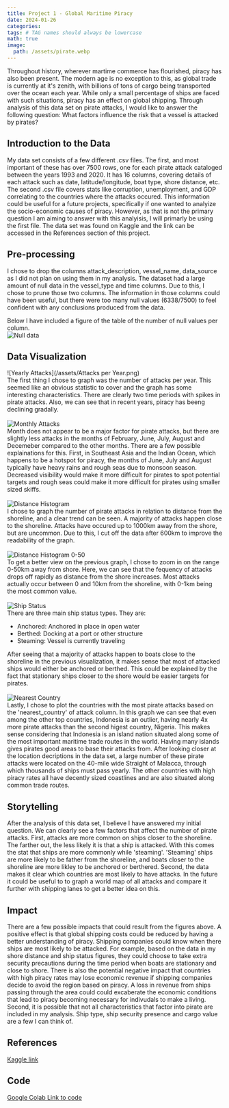 ```yaml
---
title: Project 1 - Global Maritime Piracy
date: 2024-01-26
categories: 
tags: # TAG names should always be lowercase
math: true
image:
  path: /assets/pirate.webp
---
```

Throughout history, wherever martime commerce has flourished, piracy has also been present. The modern age is no exception to this, as global trade is currently at it's zenith, with billions of tons of cargo being transported over the ocean each year. While only a small percentage of ships are faced with such situations, piracy has an effect on global shipping. Through analysis of this data set on pirate attacks, I would like to answer the following question: What factors influence the risk that a vessel is attacked by pirates? 
## Introduction to the Data
My data set consists of a few different .csv files. The first, and most important of these has over 7500 rows, one for each pirate attack cataloged between the years 1993 and 2020. It has 16 columns, covering details of each attack such as date, latitude/longitude, boat type, shore distance, etc. The second .csv file covers stats like corruption, unemployment, and GDP correlating to the countries where the attacks occured. This information could be useful for a future projects, specifically if one wanted to analyize the socio-economic causes of piracy. However, as that is not the primary question I am aiming to answer with this analyisis, I will primarly be using the first file. The data set was found on Kaggle and the link can be accessed in the References section of this project. 
## Pre-processing
I chose to drop the columns attack_description, vessel_name, data_source as I did not plan on using them in my analysis. The dataset had a large amount of null data in the vessel_type and time columns. Due to this, I chose to prune those two columns. The information in those columns could have been useful, but there were too many null values (6338/7500) to feel confident with any conclusions produced from the data.

Below I have included a figure of the table of the number of null values per column.
<br>![Null data](/assets/Nulls.png)
## Data Visualization
![Yearly Attacks](/assets/Attacks per Year.png)
<br>The first thing I chose to graph was the number of attacks per year. This seemed like an obvious statistic to cover and the graph has some interesting characteristics. There are clearly two time periods with spikes in pirate attacks. Also, we can see that in recent years, piracy has beeng declining gradally. <br>
<br>![Monthly Attacks](/assets/months.png)
<br> Month does not appear to be a major factor for pirate attacks, but there are slightly less attacks in the months of February, June, July, August and Decemeber compared to the other months. There are a few possible explainations for this. First, in Southeast Asia and the Indian Ocean, which happens to be a hotspot for piracy, the months of June, July and August typically have heavy rains and rough seas due to monsoon season. Decreased visibility would make it more difficult for pirates to spot potential targets and rough seas could make it more difficult for pirates using smaller sized skiffs. <br>
<br>![Distance Histogram](/assets/distancehist.png)
<br> I chose to graph the number of pirate attacks in relation to distance from the shoreline, and a clear trend can be seen. A majority of attacks happen close to the shoreline. Attacks have occured up to 1000km away from the shore, but are uncommon. Due to this, I cut off the data after 600km to improve the readability of the graph. <br>
<br>![Distance Histogram 0-50](/assets/distance50.png)
<br> To get a better view on the previous graph, I chose to zoom in on the range 0-50km away from shore. Here, we can see that the fequency of attacks drops off rapidly as distance from the shore increases. Most attacks actually occur between 0 and 10km from the shoreline, with 0-1km being the most common value. <br>
<br>![Ship Status](/assets/status.png)
<br> There are three main ship status types. They are:
- Anchored: Anchored in place in open water
- Berthed: Docking at a port or other structure
- Steaming: Vessel is currently traveling

After seeing that a majority of attacks happen to boats close to the shoreline in the previous visualization, it makes sense that most of attacked ships would either be anchored or berthed. This could be explained by the fact that stationary ships closer to the shore would be easier targets for pirates. <br>
<br>![Nearest Country](/assets/countries2.png)
<br> Lastly, I chose to plot the countries with the most pirate attacks based on the 'nearest_country' of attack column. In this graph we can see that even among the other top countries, Indonesia is an outlier, having nearly 4x more pirate attacks than the second higest country, Nigeria. This makes sense considering that Indonesia is an island nation situated along some of the most important maritime trade routes in the world. Having many islands gives pirates good areas to base their attacks from. After looking closer at the location decriptions in the data set, a large number of these pirate attacks were located on the 40-mile wide Straight of Malacca, through which thousands of ships must pass yearly. The other countries with high piracy rates all have decently sized coastlines and are also situated along common trade routes.
## Storytelling
After the analysis of this data set, I believe I have answered my initial question. We can clearly see a few factors that affect the number of pirate attacks. First, attacks are more common on ships closer to the shoreline. The farther out, the less likely it is that a ship is attacked. With this comes the stat that ships are more commonly while 'steaming'. 'Steaming' ships are more likely to be father from the shoreline, and boats closer to the shoreline are more likley to be anchored or berthered. Second, the data makes it clear which countries are most likely to have attacks. In the future it could be useful to to graph a world map of all attacks and compare it further with shipping lanes to get a better idea on this.
## Impact
There are a few possible impacts that could result from the figures above. A positive effect is that global shipping costs could be reduced by having a better understanding of piracy. Shipping companies could know when there ships are most likely to be attacked. For example, based on the data in my shore distance and ship status figures, they could choose to take extra security precautions during the time period when boats are stationary and close to shore.
There is also the potential negative impact that countries with high piracy rates may lose economic revenue if shipping companies decide to avoid the region based on piracy. A loss in revenue from ships passing through the area could could excaberate the economic conditions that lead to piracy becoming necessary for indivudals to make a living. Second, it is possible that not all characteristics that factor into pirate are included in my analysis. Ship type, ship security presence and cargo value are a few I can think of. 
## References
[Kaggle link](https://www.kaggle.com/datasets/n0n5ense/global-maritime-pirate-attacks-19932020?resource=download)
## Code
[Google Colab Link to code](https://colab.research.google.com/drive/1vvocDGW5MfFrrAHnXgxyT2sj5_OeHUXy?usp=sharing)
